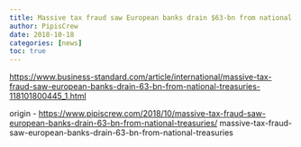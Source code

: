 ```yaml
---
title: Massive tax fraud saw European banks drain $63-bn from national treasuries
author: PipisCrew
date: 2018-10-18
categories: [news]
toc: true
---
```


https://www.business-standard.com/article/international/massive-tax-fraud-saw-european-banks-drain-63-bn-from-national-treasuries-118101800445_1.html

origin - https://www.pipiscrew.com/2018/10/massive-tax-fraud-saw-european-banks-drain-63-bn-from-national-treasuries/ massive-tax-fraud-saw-european-banks-drain-63-bn-from-national-treasuries